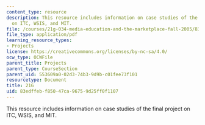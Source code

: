 ```yaml
---
content_type: resource
description: This resource includes information on case studies of the final project
  on ITC, WSIS, and MIT.
file: /courses/21g-034-media-education-and-the-marketplace-fall-2005/83edffebf85047ca96759d25ff0f1107_MIT21G_034F05_finalproject.pdf
file_type: application/pdf
learning_resource_types:
- Projects
license: https://creativecommons.org/licenses/by-nc-sa/4.0/
ocw_type: OCWFile
parent_title: Projects
parent_type: CourseSection
parent_uid: 553609a0-02d3-74b3-9d9b-c01fee73f101
resourcetype: Document
title: 21G
uid: 83edffeb-f850-47ca-9675-9d25ff0f1107
---
```

This resource includes information on case studies of the final project on ITC, WSIS, and MIT.